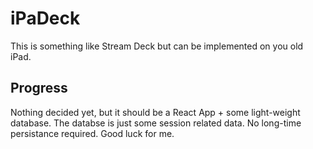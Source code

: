 # iPaDeck

This is something like Stream Deck but can be implemented on you old iPad.


## Progress

Nothing decided yet, but it should be a React App + some light-weight database. The databse is just some session related data. No long-time persistance required. Good luck for me.

<!-- test>